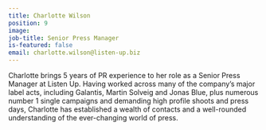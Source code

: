 ```yaml
---
title: Charlotte Wilson
position: 9
image: 
job-title: Senior Press Manager
is-featured: false
email: charlotte.wilson@listen-up.biz
---
```


Charlotte brings 5 years of PR experience to her role as a Senior Press Manager at Listen Up. Having worked across many of the company’s major label acts, including Galantis, Martin Solveig and Jonas Blue, plus numerous number 1 single campaigns and demanding high profile shoots and press days, Charlotte has established a wealth of contacts and a well-rounded understanding of the ever-changing world of press.